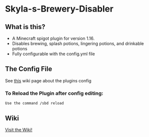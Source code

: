 # Skyla-s-Brewery-Disabler

## What is this?
- A Minecraft spigot plugin for version 1.16.
- Disables brewing, splash potions, lingering potions, and drinkable potions
- Fully configurable with the config.yml file

## The Config File
See [this](https://github.com/Cryptic-Peonix/Skyla-s-Brewery-Disabler/wiki/The-Config-File) wiki page about the plugins config

### To Reload the Plugin after config editing:
    Use the command /sbd reload

## Wiki
[Visit the Wiki!](https://github.com/Cryptic-Peonix/Skyla-s-Brewery-Disabler/wiki)


